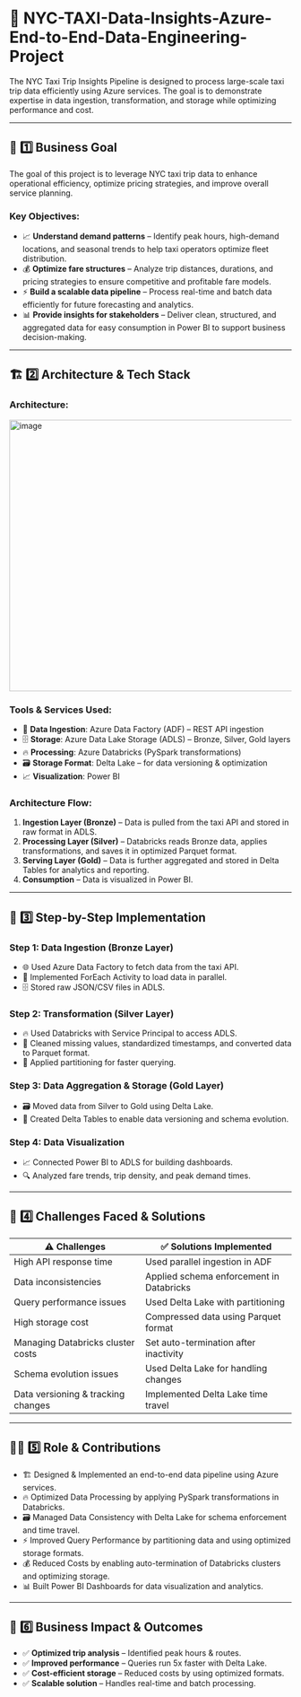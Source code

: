 # 🚖 NYC-TAXI-Data-Insights-Azure-End-to-End-Data-Engineering-Project

The NYC Taxi Trip Insights Pipeline is designed to process large-scale taxi trip data efficiently using Azure services. The goal is to demonstrate expertise in data ingestion, transformation, and storage while optimizing performance and cost.

---

## 🎯 1️⃣ Business Goal
The goal of this project is to leverage NYC taxi trip data to enhance operational efficiency, optimize pricing strategies, and improve overall service planning.  

### Key Objectives:
- 📈 **Understand demand patterns** – Identify peak hours, high-demand locations, and seasonal trends to help taxi operators optimize fleet distribution.  
- 💰 **Optimize fare structures** – Analyze trip distances, durations, and pricing strategies to ensure competitive and profitable fare models.  
- ⚡ **Build a scalable data pipeline** – Process real-time and batch data efficiently for future forecasting and analytics.  
- 📊 **Provide insights for stakeholders** – Deliver clean, structured, and aggregated data for easy consumption in Power BI to support business decision-making.  

---

## 🏗️ 2️⃣ Architecture & Tech Stack

### Architecture:
<img width="823" height="484" alt="image" src="https://github.com/user-attachments/assets/74a01106-4633-4a9b-9f80-e92fb9170016" />

### Tools & Services Used:
- 🔄 **Data Ingestion**: Azure Data Factory (ADF) – REST API ingestion  
- 🗄️ **Storage**: Azure Data Lake Storage (ADLS) – Bronze, Silver, Gold layers  
- 🔥 **Processing**: Azure Databricks (PySpark transformations)  
- 🗃️ **Storage Format**: Delta Lake – for data versioning & optimization  
- 📈 **Visualization**: Power BI  

### Architecture Flow:
1. **Ingestion Layer (Bronze)** – Data is pulled from the taxi API and stored in raw format in ADLS.  
2. **Processing Layer (Silver)** – Databricks reads Bronze data, applies transformations, and saves it in optimized Parquet format.  
3. **Serving Layer (Gold)** – Data is further aggregated and stored in Delta Tables for analytics and reporting.  
4. **Consumption** – Data is visualized in Power BI.  

---

## 🔄 3️⃣ Step-by-Step Implementation

### Step 1: Data Ingestion (Bronze Layer)
- 🌐 Used Azure Data Factory to fetch data from the taxi API.  
- 🔄 Implemented ForEach Activity to load data in parallel.  
- 🗄️ Stored raw JSON/CSV files in ADLS.  

### Step 2: Transformation (Silver Layer)
- 🔥 Used Databricks with Service Principal to access ADLS.  
- 🧹 Cleaned missing values, standardized timestamps, and converted data to Parquet format.  
- 📂 Applied partitioning for faster querying.  

### Step 3: Data Aggregation & Storage (Gold Layer)
- 🗃️ Moved data from Silver to Gold using Delta Lake.  
- 🔄 Created Delta Tables to enable data versioning and schema evolution.  

### Step 4: Data Visualization
- 📈 Connected Power BI to ADLS for building dashboards.  
- 🔍 Analyzed fare trends, trip density, and peak demand times.  

---

## 🛑 4️⃣ Challenges Faced & Solutions

| ⚠️ **Challenges** | ✅ **Solutions Implemented** |
|--------------------|----------------------------|
| High API response time | Used parallel ingestion in ADF |
| Data inconsistencies | Applied schema enforcement in Databricks |
| Query performance issues | Used Delta Lake with partitioning |
| High storage cost | Compressed data using Parquet format |
| Managing Databricks cluster costs | Set auto-termination after inactivity |
| Schema evolution issues | Used Delta Lake for handling changes |
| Data versioning & tracking changes | Implemented Delta Lake time travel |

---

## 👨‍💻 5️⃣ Role & Contributions
- 🏗️ Designed & Implemented an end-to-end data pipeline using Azure services.  
- 🔥 Optimized Data Processing by applying PySpark transformations in Databricks.  
- 🗃️ Managed Data Consistency with Delta Lake for schema enforcement and time travel.  
- ⚡ Improved Query Performance by partitioning data and using optimized storage formats.  
- 💰 Reduced Costs by enabling auto-termination of Databricks clusters and optimizing storage.  
- 📊 Built Power BI Dashboards for data visualization and analytics.  

---

## 🚀 6️⃣ Business Impact & Outcomes
- ✅ **Optimized trip analysis** – Identified peak hours & routes.  
- ✅ **Improved performance** – Queries run 5x faster with Delta Lake.  
- ✅ **Cost-efficient storage** – Reduced costs by using optimized formats.  
- ✅ **Scalable solution** – Handles real-time and batch processing.  
